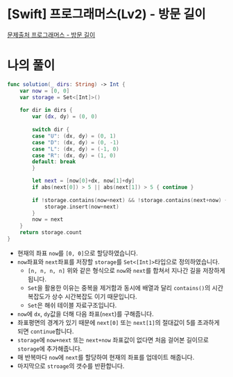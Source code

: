 # [Swift] 프로그래머스(Lv2) - 방문 길이

[문제출처 프로그래머스 - 방문 길이](https://school.programmers.co.kr/learn/courses/30/lessons/49994)

# 나의 풀이

```swift
func solution(_ dirs: String) -> Int {
    var now = [0, 0]
    var storage = Set<[Int]>()
    
    for dir in dirs {
        var (dx, dy) = (0, 0)
        
        switch dir {
        case "U": (dx, dy) = (0, 1)
        case "D": (dx, dy) = (0, -1)
        case "L": (dx, dy) = (-1, 0)
        case "R": (dx, dy) = (1, 0)
        default: break
        }

        let next = [now[0]+dx, now[1]+dy]
        if abs(next[0]) > 5 || abs(next[1]) > 5 { continue }
        
        if !storage.contains(now+next) && !storage.contains(next+now) {
            storage.insert(now+next)
        }
        now = next
    }
    return storage.count
}
```

- 현재의 좌표 `now`를 `[0, 0]`으로 할당하였습니다.
- `now`좌표와 `next`좌표를 저장할 `storage`를 `Set<[Int]>`타입으로 정의하였습니다.
    - `[n, n, n, n]` 위와 같은 형식으로 `now`와 `next`를 합쳐서 지나간 길을 저장하게 됩니다.
    - `Set`을 활용한 이유는 중복을 제거함과 동시에 배열과 달리 `contains()`의 시간 복잡도가 상수 시간복잡도 이기 때문입니다.
    - `Set`은 해쉬 테이블 자료구조입니다.
- `now`에 `dx`, `dy`값을 더해 다음 좌표(`next`)를 구해줍니다.
- 좌표평면의 경계가 있기 때문에 `next[0]` 또는 `next[1]`의 절대값이 5를 초과하게 되면 `continue`합니다.
- `storage`에 `now+next` 또는 `next+now`  좌표값이 없다면 처음 걸어본 길이므로 `storage`에 추가해줍니다.
- 매 반복마다 `now`에 `next`를 할당하여 현재의 좌표를 업데이트 해줍니다.
- 마지막으로 `stroage`의 갯수를 반환합니다.
